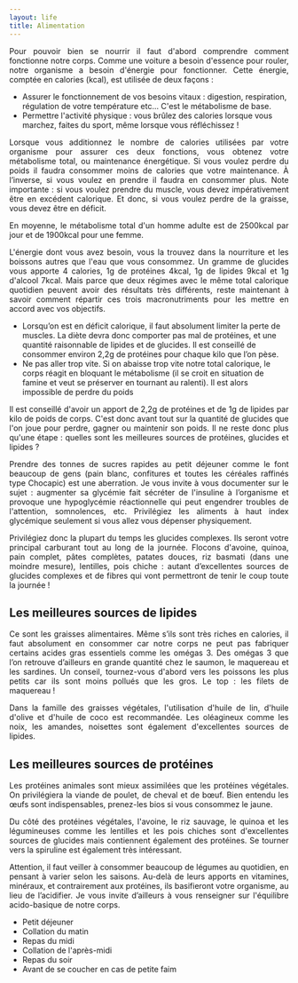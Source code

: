 ```yaml
---
layout: life
title: Alimentation
---
```


<p style="text-align: justify;">
  Pour pouvoir bien se nourrir il faut d'abord comprendre comment fonctionne notre corps. Comme une voiture a besoin d'essence pour rouler, notre organisme a besoin d'énergie pour fonctionner. Cette énergie, comptée en calories (kcal), est utilisée de deux façons :
</p>

<ul>
  <li>Assurer le fonctionnement de vos besoins vitaux : digestion, respiration, régulation de votre température etc... C'est le métabolisme de base.</li>
  <li>Permettre l'activité physique : vous brûlez des calories lorsque vous marchez, faites du sport, même lorsque vous réfléchissez !</li>
</ul>

<p style="text-align: justify;">
  Lorsque vous additionnez le nombre de calories utilisées par votre organisme pour assurer ces deux fonctions, vous obtenez votre métabolisme total, ou maintenance énergétique. Si vous voulez perdre du poids il faudra consommer moins de calories que votre maintenance. À l’inverse, si vous voulez en prendre il faudra en consommer plus. Note importante : si vous voulez prendre du muscle, vous devez impérativement être en excédent calorique. Et donc, si vous voulez perdre de la graisse, vous devez être en déficit.
</p>

<p style="text-align: justify;">
  En moyenne, le métabolisme total d'un homme adulte est de 2500kcal par jour et de 1900kcal pour une femme.
</p>

<p style="text-align: justify;">
  L'énergie dont vous avez besoin, vous la trouvez dans la nourriture et les boissons autres que l'eau que vous consommez. Un gramme de glucides vous apporte 4 calories, 1g de protéines 4kcal, 1g de lipides 9kcal et 1g d'alcool 7kcal. Mais parce que deux régimes avec le même total calorique quotidien peuvent avoir des résultats très différents, reste maintenant à savoir comment répartir ces trois macronutriments pour les mettre en accord avec vos objectifs.
</p>

<ul>
  <li>
    Lorsqu’on est en déficit calorique, il faut absolument limiter la perte de muscles. La diète devra donc comporter pas mal de protéines, et une quantité raisonnable de lipides et de glucides. Il est conseillé de consommer environ 2,2g de protéines pour chaque kilo que l’on pèse.
  </li>
  <li>
    Ne pas aller trop vite. Si on abaisse trop vite notre total calorique, le corps réagit en bloquant le métabolisme (il se croit en situation de famine et veut se préserver en tournant au ralenti). Il est alors impossible de perdre du poids
  </li>
</ul>

<p style="text-align: justify;">
  Il est conseillé d'avoir un apport de 2,2g de protéines et de 1g de lipides par kilo de poids de corps. C'est donc avant tout sur la quantité de glucides que l'on joue pour perdre, gagner ou maintenir son poids. Il ne reste donc plus qu'une étape : quelles sont les meilleures sources de protéines, glucides et lipides ?
</p>

<p style="text-align: justify;">
  Prendre des tonnes de sucres rapides au petit déjeuner comme le font beaucoup de gens (pain blanc, confitures et toutes les céréales raffinés type Chocapic) est une aberration. Je vous invite à vous documenter sur le sujet : augmenter sa glycémie fait sécréter de l'insuline à l’organisme et provoque une hypoglycémie réactionnelle qui peut engendrer troubles de l'attention, somnolences, etc. Privilégiez les aliments à haut index glycémique seulement si vous allez vous dépenser physiquement.
</p>

<p style="text-align: justify;">
  Privilégiez donc la plupart du temps les glucides complexes. Ils seront votre principal carburant tout au long de la journée. Flocons d'avoine, quinoa, pain complet, pâtes complètes, patates douces, riz basmati (dans une moindre mesure), lentilles, pois chiche : autant d’excellentes sources de glucides complexes et de fibres qui vont permettront de tenir le coup toute la journée !
</p>

<h2>Les meilleures sources de lipides</h2>

<p style="text-align: justify;">
  Ce sont les graisses alimentaires. Même s’ils sont très riches en calories, il faut absolument en consommer car notre corps ne peut pas fabriquer certains acides gras essentiels comme les omégas 3. Des omégas 3 que l’on retrouve d’ailleurs en grande quantité chez le saumon, le maquereau et les sardines. Un conseil, tournez-vous d'abord vers les poissons les plus petits car ils sont moins pollués que les gros. Le top : les filets de maquereau !
</p>

<p style="text-align: justify;">
  Dans la famille des graisses végétales, l'utilisation d'huile de lin, d'huile d'olive et d'huile de coco est recommandée. Les oléagineux comme les noix, les amandes, noisettes sont également d'excellentes sources de lipides.
</p>

<h2>Les meilleures sources de protéines</h2>

<p style="text-align: justify;">
Les protéines animales sont mieux assimilées que les protéines végétales. On privilégiera la viande de poulet, de cheval et de bœuf. Bien entendu les œufs sont indispensables, prenez-les bios si vous consommez le jaune.
</p>

<p style="text-align: justify;">
Du côté des protéines végétales, l'avoine, le riz sauvage, le quinoa et les légumineuses comme les lentilles et les pois chiches sont d'excellentes sources de glucides mais contiennent également des protéines. Se tourner vers la spiruline est également très intéressant.
</p>

<p style="text-align: justify;">
Attention, il faut veiller à consommer beaucoup de légumes au quotidien, en pensant à varier selon les saisons. Au-delà de leurs apports en vitamines, minéraux, et contrairement aux protéines, ils basifieront votre organisme, au lieu de l’acidifier. Je vous invite d’ailleurs à vous renseigner sur l'équilibre acido-basique de notre corps.
</p>

<ul>
  <li>Petit déjeuner</li>
  <li>Collation du matin</li>
  <li>Repas du midi</li>
  <li>Collation de l'après-midi</li>
  <li>Repas du soir</li>
  <li>Avant de se coucher en cas de petite faim</li>
</ul>
